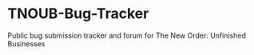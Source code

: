 # TNOUB-Bug-Tracker
Public bug submission tracker and forum for The New Order: Unfinished Businesses
